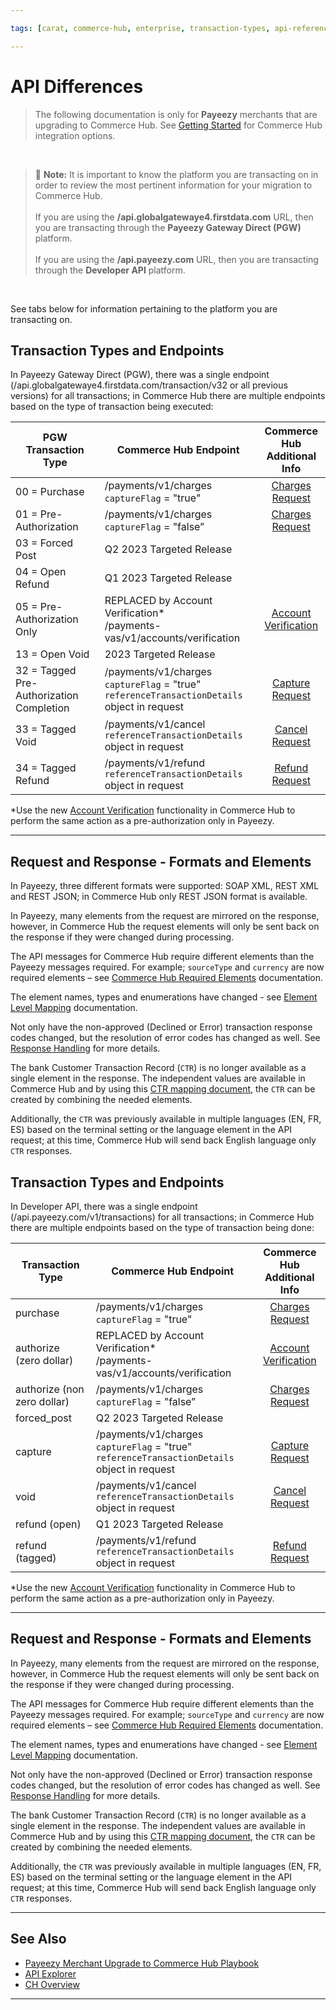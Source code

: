 ```yaml
---

tags: [carat, commerce-hub, enterprise, transaction-types, api-reference, card-not-present, payeezy]

---
```


# API Differences

<!-- theme: danger -->
>  The following documentation is only for **Payeezy** merchants that are upgrading to Commerce Hub. See [Getting Started](?path=docs/Getting-Started/Getting-Started-General.md) for Commerce Hub integration options.

<br>

> :memo: **Note:** It is important to know the platform you are transacting on in order to review the most pertinent information for your migration to Commerce Hub. <br> <br> If you are using the **/api.globalgatewaye4.firstdata.com** URL, then you are transacting through the **Payeezy Gateway Direct (PGW)** platform. <br> <br> If you are using the **/api.payeezy.com** URL, then you are transacting through the **Developer API** platform.

<br> 

See tabs below for information pertaining to the platform you are transacting on.

<!--type: tab
titles: Payeezy Gateway Direct, Developer API
-->

## Transaction Types and Endpoints

In Payeezy Gateway Direct (PGW), there was a single endpoint (/api.globalgatewaye4.firstdata.com/transaction/v32 or all previous versions) for all transactions; in Commerce Hub there are multiple endpoints based on the type of transaction being executed:

| PGW Transaction Type | Commerce Hub Endpoint | Commerce Hub <br> Additional Info |
| -------- | ------------- | :--------------: |
|00 = Purchase | /payments/v1/charges <br> `captureFlag` = "true" | [Charges Request](?path=docs/Resources/API-Documents/Payments/Charges.md)|
|01 = Pre-Authorization  | /payments/v1/charges <br> `captureFlag` = "false”  | [Charges Request](?path=docs/Resources/API-Documents/Payments/Charges.md)|
|03 = Forced Post   | Q2 2023 Targeted Release   | 
|04 = Open Refund   | Q1 2023 Targeted Release | 
|05 = Pre-Authorization Only   | REPLACED by Account Verification* <br> /payments-vas/v1/accounts/verification| [Account Verification](?path=docs/Resources/API-Documents/Payments_VAS/Verification.md) |
|13 = Open Void   | 2023 Targeted Release  | 
|32 = Tagged Pre-Authorization Completion   | /payments/v1/charges <br> `captureFlag` = "true" <br> `referenceTransactionDetails` object in request | [Capture Request](?path=docs/Resources/API-Documents/Payments/Capture.md)| 
|33 = Tagged Void   | /payments/v1/cancel <br> `referenceTransactionDetails` object in request | [Cancel Request](?path=docs/Resources/API-Documents/Payments/Cancel.md)| 
|34 = Tagged Refund   | /payments/v1/refund <br> `referenceTransactionDetails` object in request | [Refund Request](?path=docs/Resources/API-Documents/Payments/Refund.md)|

*Use the new [Account Verification](?path=docs/Resources/API-Documents/Payments_VAS/Verification.md) functionality in Commerce Hub to perform the same action as a pre-authorization only in Payeezy.

---

## Request and Response - Formats and Elements

In Payeezy, three different formats were supported: SOAP XML, REST XML and REST JSON; in Commerce Hub only REST JSON format is available. 

In Payeezy, many elements from the request are mirrored on the response, however, in Commerce Hub the request elements will only be sent back on the response if they were changed during processing.

The API messages for Commerce Hub require different elements than the Payeezy messages required.  For example; `sourceType` and `currency` are now required elements – see [Commerce Hub Required Elements](?path=docs/Resources/Guides/Payeezy/Payeezy-UpgradetoCH-TechnicalRequired.md) documentation.

The element names, types and enumerations have changed - see [Element Level Mapping](?path=docs/Resources/Guides/Payeezy/Payeezy-UpgradetoCH-TechnicalAPI.md) documentation.

Not only have the non-approved (Declined or Error) transaction response codes changed, but the resolution of error codes has changed as well. See [Response Handling](?path=docs/Resources/Guides/Response-Codes/Response-Handling.md) for more details.

The bank Customer Transaction Record (`CTR`) is no longer available as a single element in the response. The independent values are available in Commerce Hub and by using this [CTR mapping document](?path=docs/Resources/Guides/Payeezy/Payeezy-UpgradetoCH-TechnicalCTR.md), the `CTR` can be created by combining the needed elements.  

Additionally, the `CTR` was previously available in multiple languages (EN, FR, ES) based on the terminal setting or the language element in the API request; at this time, Commerce Hub will send back English language only `CTR` responses.

<!--
type: tab
-->

## Transaction Types and Endpoints

In Developer API, there was a single endpoint (/api.payeezy.com/v1/transactions) for all transactions; in Commerce Hub there are multiple endpoints based on the type of transaction being done:

| Transaction Type | Commerce Hub Endpoint | Commerce Hub <br> Additional Info |
| -------- | ------------- | :----------: |
|purchase | /payments/v1/charges <br> `captureFlag` = "true" | [Charges Request](?path=docs/Resources/API-Documents/Payments/Charges.md)|
|authorize (zero dollar) | REPLACED by Account Verification* <br> /payments-vas/v1/accounts/verification | [Account Verification](?path=docs/Resources/API-Documents/Payments_VAS/Verification.md) |
|authorize (non zero dollar) | /payments/v1/charges <br> `captureFlag` = "false”   | [Charges Request](?path=docs/Resources/API-Documents/Payments/Charges.md)|
|forced_post   | Q2 2023 Targeted Release  | 
|capture   | /payments/v1/charges <br> `captureFlag` = "true" <br> `referenceTransactionDetails` object in request  | [Capture Request](?path=docs/Resources/API-Documents/Payments/Capture.md)|
|void   | /payments/v1/cancel <br> `referenceTransactionDetails` object in request | [Cancel Request](?path=docs/Resources/API-Documents/Payments/Cancel.md)|
|refund (open)  | Q1 2023 Targeted Release  | |
|refund (tagged) | /payments/v1/refund <br> `referenceTransactionDetails` object in request  | [Refund Request](?path=docs/Resources/API-Documents/Payments/Refund.md)|

*Use the new [Account Verification](?path=docs/Resources/API-Documents/Payments_VAS/Verification.md) functionality in Commerce Hub to perform the same action as a pre-authorization only in Payeezy.

---

## Request and Response - Formats and Elements

In Payeezy, many elements from the request are mirrored on the response, however, in Commerce Hub the request elements will only be sent back on the response if they were changed during processing.

The API messages for Commerce Hub require different elements than the Payeezy messages required.  For example; `sourceType` and `currency` are now required elements – see [Commerce Hub Required Elements](?path=docs/Resources/Guides/Payeezy/Payeezy-UpgradetoCH-TechnicalRequired.md) documentation.

The element names, types and enumerations have changed - see [Element Level Mapping](?path=docs/Resources/Guides/Payeezy/Payeezy-UpgradetoCH-TechnicalAPI.md) documentation.

Not only have the non-approved (Declined or Error) transaction response codes changed, but the resolution of error codes has changed as well. See [Response Handling](?path=docs/Resources/Guides/Response-Codes/Response-Handling.md) for more details.

The bank Customer Transaction Record (`CTR`) is no longer available as a single element in the response. The independent values are available in Commerce Hub and by using this [CTR mapping document](?path=docs/Resources/Guides/Payeezy/Payeezy-UpgradetoCH-TechnicalCTR.md), the `CTR` can be created by combining the needed elements. 

Additionally, the `CTR` was previously available in multiple languages (EN, FR, ES) based on the terminal setting or the language element in the API request; at this time, Commerce Hub will send back English language only `CTR` responses.

<!-- type: tab-end -->

---

## See Also

- [Payeezy Merchant Upgrade to Commerce Hub Playbook](?path=docs/Resources/Guides/Payeezy/PayeezyUpgradetoCHGuideLandingPage.md)
- [API Explorer](../api/?type=post&path=/payments/v1/charges)
- [CH Overview](?path=docs/Getting-Started/Getting-Started-General.md)

---
